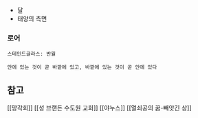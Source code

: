 * 달
* 태양의 측면

### 로어

```
스테인드글라스: 반월

안에 있는 것이 곧 바깥에 있고, 바깥에 있는 것이 곧 안에 있다
```


## 참고

[[망각회]]
[[성 브랜든 수도원 교회]]
[[야누스]]
[[열쇠공의 꿈-빼앗긴 상]]